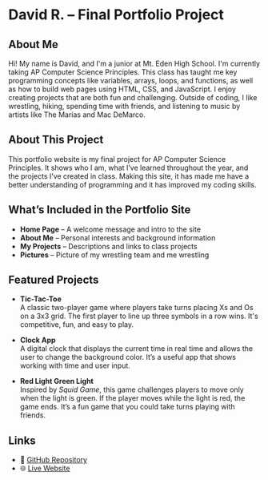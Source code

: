 # David R. – Final Portfolio Project

## About Me
Hi! My name is David, and I'm a junior at Mt. Eden High School. I'm currently taking AP Computer Science Principles. This class has taught me key programming concepts like variables, arrays, loops, and functions, as well as how to build web pages using HTML, CSS, and JavaScript. I enjoy creating projects that are both fun and challenging. Outside of coding, I like wrestling, hiking, spending time with friends, and listening to music by artists like The Marías and Mac DeMarco.

## About This Project
This portfolio website is my final project for AP Computer Science Principles. It shows who I am, what I’ve learned throughout the year, and the projects I’ve created in class. Making this site, it has made me have a better understanding of programming and it has improved my coding skills.

## What’s Included in the Portfolio Site
- **Home Page** – A welcome message and intro to the site  
- **About Me** – Personal interests and background information    
- **My Projects** – Descriptions and links to class projects  
- **Pictures** – Picture of my wrestling team and me wrestling

## Featured Projects
- **Tic-Tac-Toe**  
  A classic two-player game where players take turns placing Xs and Os on a 3x3 grid. The first player to line up three symbols in a row wins. It's competitive, fun, and easy to play.

- **Clock App**  
  A digital clock that displays the current time in real time and allows the user to change the background color. It’s a useful app that shows working with time and user input.

- **Red Light Green Light**  
  Inspired by *Squid Game*, this game challenges players to move only when the light is green. If the player moves while the light is red, the game ends. It’s a fun game that you could take turns playing with friends.

## Links
- 🔗 [GitHub Repository](https://github.com/David-r01/Final-Project)  
- 🌐 [Live Website](https://david-r01.github.io/Final-Project/)

